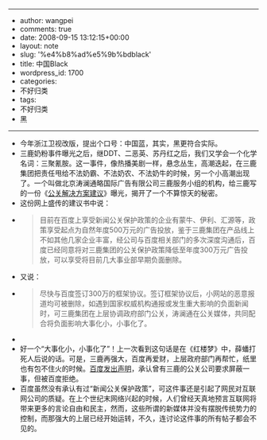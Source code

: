 - --
- author: wangpei
- comments: true
- date: 2008-09-15 13:12:15+00:00
- layout: note
- slug: '%e4%b8%ad%e5%9b%bdblack'
- title: 中国Black
- wordpress_id: 1700
- categories:
- 不好归类
- tags:
- 不好归类
- 黑
- --
- 今年浙江卫视改版，提出个口号：中国蓝，其实，黑更符合实际。
- 三鹿奶粉事件曝光之后，继DDT、二恶英、苏丹红之后，我们又学会一个化学名词：三聚氰胺。这一事件，像热播美剧一样，悬念丛生，高潮迭起，在三鹿集团把责任甩给不法奶霸、不法奶农、不法奶牛的时候，另一个小高潮出现了。一个叫做北京涛澜通略国际广告有限公司三鹿服务小组的机构，给三鹿写的一份《[公关解决方案建议](http://tech.sina.com.cn/i/2008-09-13/15472456026.shtml)》曝光，揭开了一个不算惊天的秘密。
- 这份网上盛传的建议书中说：
- <blockquote>目前在百度上享受新闻公关保护政策的企业有蒙牛、伊利、汇源等，政策享受起点为自然年度500万元的广告投放，鉴于三鹿集团在产品线上不如其他几家企业丰富，经公司与百度相关部门的多次深度沟通后，百度已经同意将对三鹿集团的公关保护政策降低至年度300万元广告投放，可以享受将目前几大事业部早期负面删除。</blockquote>
- 又说：
- <blockquote>尽快与百度签订300万的框架协议。签订框架协议后，小网站的恶意报道均可被删除，如遇到国家权威机构通报或发生重大影响的负面新闻时，可三鹿集团在上层协调政府部门公关，涛澜通在公关媒体，共同配合将负面影响大事化小，小事化了。
- </blockquote>
- 好一个“大事化小，小事化了”！上一次看到这句话是在《红楼梦》中，薛蟠打死人后说的话。可是，三鹿再强大，百度再爱财，上层政府部门再帮忙，纸里也有包不住火的时候。[百度发出声明](http://tech.163.com/08/0915/12/4LSNPQ1N000915BF.html)，承认曾有三鹿的公关公司要求屏蔽一事，但被百度拒绝。
- 百度虽然没有承认有过“新闻公关保护政策”，可这件事还是引起了网民对互联网公司的质疑。在上个世纪末网络兴起的时候，人们曾经天真地预言互联网将带来更多的言论自由和民主，然而，这些所谓的新媒体并没有摆脱传统势力的控制，而那强大的上层已经开始运转，不久，连讨论这件事的所有帖子都会不见的。
